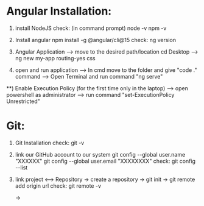 Angular Installation:
=====================
1) install NodeJS
    check: (in command prompt)
        node -v
        npm -v

2) Install angular
    npm install -g @angular/cli@15
    check: 
        ng version

3) Angular Application 
    --> move to the desired path/location
        cd Desktop
    --> ng new my-app
        routing-yes
        css

4) open and run application
    --> In cmd move to the folder and give "code ." command
    --> Open Terminal and run command "ng serve"

**) Enable Execution  Policy (for the first time only in the laptop)
    --> open powershell as administrator
    --> run command "set-ExecutionPolicy Unrestricted"




Git:
====
1) Git Installation
    check: git -v

2) link our GitHub account to our system
    git config --global user.name "XXXXXX"
    git config --global user.email "XXXXXXXX"
    check:
    git config --list

3) link project <--> Repository
    -> create a repository
    -> git init
    -> git remote add origin url
        check: git remote -v

    -> 